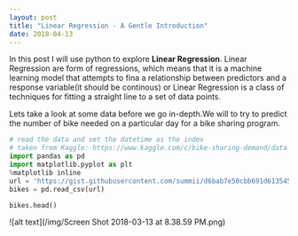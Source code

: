 ```yaml
---
layout: post
title: "Linear Regression - A Gentle Introduction"
date: 2018-04-13
---
```


In this post I will use python to explore **Linear Regression**. Linear Regression are form of regressions, which means that it is a 
machine learning model that attempts to fina a relationship between predictors and a response variable(it should be continous) or 
Linear Regression is a class of techniques for fitting a straight line to a set of data points.

Lets take a look at some data before we go in-depth.We will to try to predict the number of bike needed on a particular day for a bike 
sharing program.

```python
# read the data and set the datetime as the index
# taken from Kaggle: https://www.kaggle.com/c/bike-sharing-demand/data
import pandas as pd
import matplotlib.pyplot as plt
%matplotlib inline
url = 'https://gist.githubusercontent.com/summii/d6bab7e50cbb691d61354564b0972b69/raw/8d3ec48ac2e2c12fa4b95c8d8aa257c1799e31bc/bikeshare.csv'
bikes = pd.read_csv(url)

bikes.head()
```

![alt text](/img/Screen Shot 2018-03-13 at 8.38.59 PM.png)
